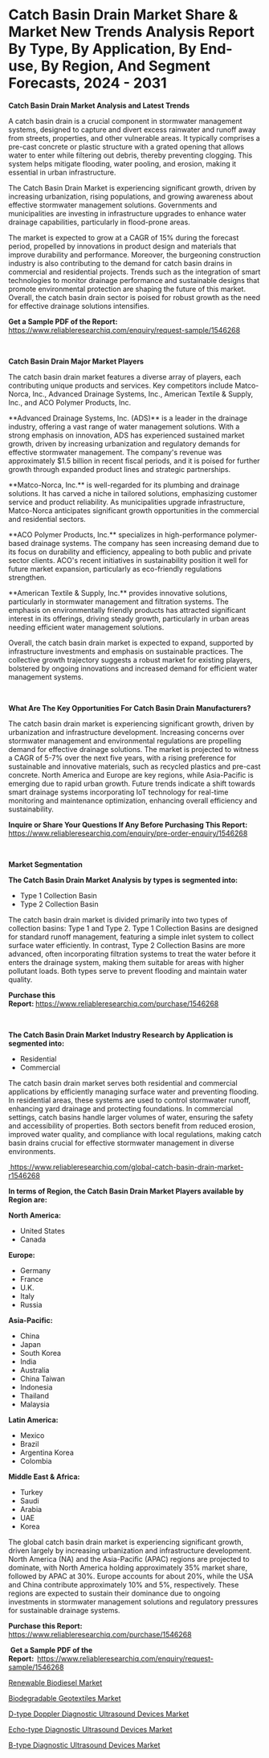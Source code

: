 <p><h1>Catch Basin Drain Market Share & Market New Trends Analysis Report By Type, By Application, By End-use, By Region, And Segment Forecasts, 2024 - 2031</h1></p><p><strong>Catch Basin Drain Market Analysis and Latest Trends</strong></p>
<p><p>A catch basin drain is a crucial component in stormwater management systems, designed to capture and divert excess rainwater and runoff away from streets, properties, and other vulnerable areas. It typically comprises a pre-cast concrete or plastic structure with a grated opening that allows water to enter while filtering out debris, thereby preventing clogging. This system helps mitigate flooding, water pooling, and erosion, making it essential in urban infrastructure.</p><p>The Catch Basin Drain Market is experiencing significant growth, driven by increasing urbanization, rising populations, and growing awareness about effective stormwater management solutions. Governments and municipalities are investing in infrastructure upgrades to enhance water drainage capabilities, particularly in flood-prone areas. </p><p>The market is expected to grow at a CAGR of 15% during the forecast period, propelled by innovations in product design and materials that improve durability and performance. Moreover, the burgeoning construction industry is also contributing to the demand for catch basin drains in commercial and residential projects. Trends such as the integration of smart technologies to monitor drainage performance and sustainable designs that promote environmental protection are shaping the future of this market. Overall, the catch basin drain sector is poised for robust growth as the need for effective drainage solutions intensifies.</p></p>
<p><strong>Get a Sample PDF of the Report:&nbsp;</strong> <a href="https://www.reliableresearchiq.com/enquiry/request-sample/1546268?utm_campaign=1119&utm_medium=2&utm_source=Github&utm_content=ia&utm_term=08112024&utm_id=catch-basin-drain">https://www.reliableresearchiq.com/enquiry/request-sample/1546268</a></p>
<p>&nbsp;</p>
<p><strong>Catch Basin Drain Major Market Players</strong></p>
<p><p>The catch basin drain market features a diverse array of players, each contributing unique products and services. Key competitors include Matco-Norca, Inc., Advanced Drainage Systems, Inc., American Textile & Supply, Inc., and ACO Polymer Products, Inc. </p><p>**Advanced Drainage Systems, Inc. (ADS)** is a leader in the drainage industry, offering a vast range of water management solutions. With a strong emphasis on innovation, ADS has experienced sustained market growth, driven by increasing urbanization and regulatory demands for effective stormwater management. The company's revenue was approximately $1.5 billion in recent fiscal periods, and it is poised for further growth through expanded product lines and strategic partnerships.</p><p>**Matco-Norca, Inc.** is well-regarded for its plumbing and drainage solutions. It has carved a niche in tailored solutions, emphasizing customer service and product reliability. As municipalities upgrade infrastructure, Matco-Norca anticipates significant growth opportunities in the commercial and residential sectors.</p><p>**ACO Polymer Products, Inc.** specializes in high-performance polymer-based drainage systems. The company has seen increasing demand due to its focus on durability and efficiency, appealing to both public and private sector clients. ACO's recent initiatives in sustainability position it well for future market expansion, particularly as eco-friendly regulations strengthen.</p><p>**American Textile & Supply, Inc.** provides innovative solutions, particularly in stormwater management and filtration systems. The emphasis on environmentally friendly products has attracted significant interest in its offerings, driving steady growth, particularly in urban areas needing efficient water management solutions.</p><p>Overall, the catch basin drain market is expected to expand, supported by infrastructure investments and emphasis on sustainable practices. The collective growth trajectory suggests a robust market for existing players, bolstered by ongoing innovations and increased demand for efficient water management systems.</p></p>
<p>&nbsp;</p>
<p><strong>What Are The Key Opportunities For Catch Basin Drain Manufacturers?</strong></p>
<p><p>The catch basin drain market is experiencing significant growth, driven by urbanization and infrastructure development. Increasing concerns over stormwater management and environmental regulations are propelling demand for effective drainage solutions. The market is projected to witness a CAGR of 5-7% over the next five years, with a rising preference for sustainable and innovative materials, such as recycled plastics and pre-cast concrete. North America and Europe are key regions, while Asia-Pacific is emerging due to rapid urban growth. Future trends indicate a shift towards smart drainage systems incorporating IoT technology for real-time monitoring and maintenance optimization, enhancing overall efficiency and sustainability.</p></p>
<p><strong>Inquire or Share Your Questions If Any Before Purchasing This Report:</strong> <a href="https://www.reliableresearchiq.com/enquiry/pre-order-enquiry/1546268?utm_campaign=1119&utm_medium=2&utm_source=Github&utm_content=ia&utm_term=08112024&utm_id=catch-basin-drain">https://www.reliableresearchiq.com/enquiry/pre-order-enquiry/1546268</a></p>
<p>&nbsp;</p>
<p><strong>Market Segmentation</strong></p>
<p><strong>The Catch Basin Drain Market Analysis by types is segmented into:</strong></p>
<p><ul><li>Type 1 Collection Basin</li><li>Type 2 Collection Basin</li></ul></p>
<p><p>The catch basin drain market is divided primarily into two types of collection basins: Type 1 and Type 2. Type 1 Collection Basins are designed for standard runoff management, featuring a simple inlet system to collect surface water efficiently. In contrast, Type 2 Collection Basins are more advanced, often incorporating filtration systems to treat the water before it enters the drainage system, making them suitable for areas with higher pollutant loads. Both types serve to prevent flooding and maintain water quality.</p></p>
<p><strong>Purchase this Report:&nbsp;</strong><a href="https://www.reliableresearchiq.com/purchase/1546268?utm_campaign=1119&utm_medium=2&utm_source=Github&utm_content=ia&utm_term=08112024&utm_id=catch-basin-drain">https://www.reliableresearchiq.com/purchase/1546268</a></p>
<p>&nbsp;</p>
<p><strong>The Catch Basin Drain Market Industry Research by Application is segmented into:</strong></p>
<p><ul><li>Residential</li><li>Commercial</li></ul></p>
<p><p>The catch basin drain market serves both residential and commercial applications by efficiently managing surface water and preventing flooding. In residential areas, these systems are used to control stormwater runoff, enhancing yard drainage and protecting foundations. In commercial settings, catch basins handle larger volumes of water, ensuring the safety and accessibility of properties. Both sectors benefit from reduced erosion, improved water quality, and compliance with local regulations, making catch basin drains crucial for effective stormwater management in diverse environments.</p></p>
<p><a href="https://www.reliableresearchiq.com/global-catch-basin-drain-market-r1546268?utm_campaign=1119&utm_medium=2&utm_source=Github&utm_content=ia&utm_term=08112024&utm_id=catch-basin-drain">&nbsp;https://www.reliableresearchiq.com/global-catch-basin-drain-market-r1546268</a></p>
<p><strong>In terms of Region, the Catch Basin Drain Market Players available by Region are:</strong></p>
<p>
    <p> <strong> North America: </strong>
        <ul>
            <li>United States</li>
            <li>Canada</li>
        </ul>
        </p> 
    <p> <strong> Europe: </strong>
        <ul>
            <li>Germany</li>
            <li>France</li>
            <li>U.K.</li>
            <li>Italy</li>
            <li>Russia</li>
        </ul>
        </p> 
    <p> <strong> Asia-Pacific: </strong>
        <ul>
            <li>China</li>
            <li>Japan</li>
            <li>South Korea</li>
            <li>India</li>
            <li>Australia</li>
            <li>China Taiwan</li>
            <li>Indonesia</li>
            <li>Thailand</li>
            <li>Malaysia</li>
        </ul>
        </p> 
    <p> <strong> Latin America: </strong>
        <ul>
            <li>Mexico</li>
            <li>Brazil</li>
            <li>Argentina Korea</li>
            <li>Colombia</li>
        </ul>
        </p> 
    <p> <strong> Middle East & Africa: </strong>
        <ul>
            <li>Turkey</li>
            <li>Saudi</li>
            <li>Arabia</li>
            <li>UAE</li>
            <li>Korea</li>
        </ul>
    </p>
    </p>
<p><p>The global catch basin drain market is experiencing significant growth, driven largely by increasing urbanization and infrastructure development. North America (NA) and the Asia-Pacific (APAC) regions are projected to dominate, with North America holding approximately 35% market share, followed by APAC at 30%. Europe accounts for about 20%, while the USA and China contribute approximately 10% and 5%, respectively. These regions are expected to sustain their dominance due to ongoing investments in stormwater management solutions and regulatory pressures for sustainable drainage systems.</p></p>
<p><strong>Purchase this Report: </strong><a href="https://www.reliableresearchiq.com/purchase/1546268?utm_campaign=1119&utm_medium=2&utm_source=Github&utm_content=ia&utm_term=08112024&utm_id=catch-basin-drain">https://www.reliableresearchiq.com/purchase/1546268</a></p>
<p>&nbsp;<strong>Get a Sample PDF of the Report:&nbsp;&nbsp;</strong><a href="https://www.reliableresearchiq.com/enquiry/request-sample/1546268?utm_campaign=1119&utm_medium=2&utm_source=Github&utm_content=ia&utm_term=08112024&utm_id=catch-basin-drain">https://www.reliableresearchiq.com/enquiry/request-sample/1546268</a></p>
<p><strong></strong></p>
<p><p><a href="https://github.com/pespeyervi/Market-Research-Report-List-1/blob/main/renewable-biodiesel-market.md?utm_campaign=1119&utm_medium=2&utm_source=Github&utm_content=ia&utm_term=08112024&utm_id=catch-basin-drain">Renewable Biodiesel Market</a></p><p><a href="https://github.com/erskinemm93/Market-Research-Report-List-1/blob/main/biodegradable-geotextiles-market.md?utm_campaign=1119&utm_medium=2&utm_source=Github&utm_content=ia&utm_term=08112024&utm_id=catch-basin-drain">Biodegradable Geotextiles Market</a></p><p><a href="https://issuu.com/reportprime-2/docs/d-type-doppler-diagnostic-ultrasoun_2a39279794c987?utm_campaign=1119&utm_medium=2&utm_source=Github&utm_content=ia&utm_term=08112024&utm_id=catch-basin-drain">D-type Doppler Diagnostic Ultrasound Devices Market</a></p><p><a href="https://issuu.com/reportprime-2/docs/echo-type-diagnostic-ultrasound-dev_cb566030dd8360?utm_campaign=1119&utm_medium=2&utm_source=Github&utm_content=ia&utm_term=08112024&utm_id=catch-basin-drain">Echo-type Diagnostic Ultrasound Devices Market</a></p><p><a href="https://issuu.com/reportprime-2/docs/b-type-diagnostic-ultrasound-device_41686c38eb01a1?utm_campaign=1119&utm_medium=2&utm_source=Github&utm_content=ia&utm_term=08112024&utm_id=catch-basin-drain">B-type Diagnostic Ultrasound Devices Market</a></p></p>
